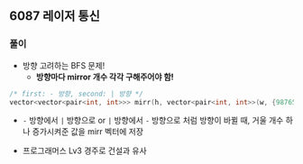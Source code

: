 ## 6087 레이저 통신

### 풀이
- 방향 고려하는 BFS 문제!
    - **방향마다 mirror 개수 각각 구해주어야 함!**
```c++
/* first: - 방향, second: | 방향 */
vector<vector<pair<int, int>>> mirr(h, vector<pair<int, int>>(w, {987654321, 987654321}));
```
- `-` 방향에서 `|` 방향으로 or `|` 방향에서 `-` 방향으로 처럼 방향이 바뀔 때, 거울 개수 하나 증가시켜준 값을 mirr 벡터에 저장

- 프로그래머스 Lv3 경주로 건설과 유사